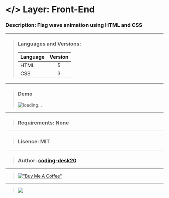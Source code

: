 # </> Layer: Front-End
### Description: Flag wave animation using HTML and CSS
---
> ### Languages and Versions:
> | Language  | Version |
> | --------- |:-------:|
> | HTML      | 5       |
> | CSS       | 3       |
---
> ### Demo
> ![loading...](https://drive.google.com/uc?export=download&id=1O-423aL8z_FUKekNQGwEqhqUZSOQshGA)
---
> ### Requirements: None
---
> ###  Lisence: MIT
---
> ### Author: [coding-desk20](https://github.com/coding-desk20)
---
> [!["Buy Me A Coffee"](https://www.buymeacoffee.com/assets/img/custom_images/orange_img.png)](https://buymeacoffee.com/codingdesk20)
---
> [![](https://visitcount.itsvg.in/api?id=project-1&label=Project%20Visits&icon=3&pretty=true)](https://visitcount.itsvg.in)
